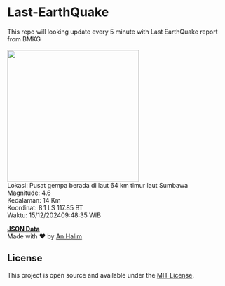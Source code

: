 # Last-EarthQuake
This repo will looking update every 5 minute with Last EarthQuake report from BMKG
<br>
<br>
<img src="https://static.bmkg.go.id/20241215094835.mmi.jpg" width="300"/>
<br>
Lokasi: Pusat gempa berada di laut 64 km timur laut Sumbawa <br>
Magnitude: 4.6 <br>
Kedalaman: 14 Km <br>
Koordinat: 8.1 LS 117.85 BT <br>
Waktu: 15/12/202409:48:35 WIB <br>

<a href="./data/data.json">**JSON Data**</a>
<br>
Made with ❤️ by <a href="https://github.com/an-halim">An Halim</a>
## License

This project is open source and available under the [MIT License](LICENSE).
